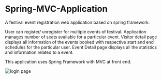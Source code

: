 # Spring-MVC-Application
A festival event registration web application based on spring framework.  

User can register/ unregister for multiple events of festival. Application manages number of seats available for a particular event. Visitor detail page displays all information of the events booked with respective start and end schedules for the particular user.
Event Detail page displays all the statistics and information related to a event.

This application uses Spring Framework with MVC at front end.

![login page](https://user-images.githubusercontent.com/32442416/36816953-595c78b4-1c94-11e8-96fc-0b2053a4ff42.PNG)
